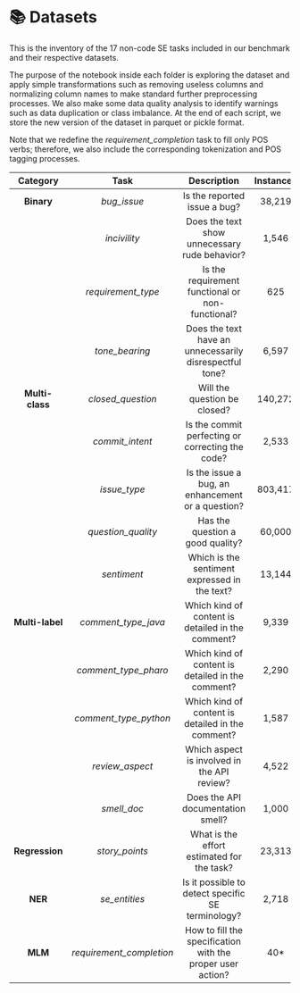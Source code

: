# :books: Datasets 

This is the inventory of the 17 non-code SE tasks included in our benchmark and their respective datasets.

The purpose of the notebook inside each folder is exploring the dataset and apply simple transformations such as removing useless columns and normalizing column names to make standard further preprocessing processes. We also make some data quality analysis to identify warnings such as data duplication or class imbalance. At the end of each script, we store the new version of the dataset in parquet or pickle format.

Note that we redefine the *requirement_completion* task to fill only POS verbs; therefore, we also include the corresponding tokenization and POS tagging processes.

|   **Category**  |         **Task**         |                       **Description**                      | **Instances** | **Targets** |
|:---------------:|:------------------------:|:----------------------------------------------------------:|:-------------:|:-----------:|
|    **Binary**   |        _bug_issue_       | Is the reported issue a bug?                               |     38,219    |      2      |
|                 |       _incivility_       | Does the text show unnecessary rude behavior?              |     1,546     |      2      |
|                 |    _requirement_type_    | Is the requirement functional or non-functional?           |      625      |      2      |
|                 |      _tone_bearing_      | Does the text have an unnecessarily disrespectful tone?    |     6,597     |      2      |
| **Multi-class** |     _closed_question_    | Will the question be closed?                               |    140,272    |      5      |
|                 |      _commit_intent_     | Is the commit perfecting or correcting the code?           |     2,533     |      3      |
|                 |       _issue_type_       | Is the issue a bug, an enhancement or a question?          |    803,417    |      3      |
|                 |    _question_quality_    | Has the question a good quality?                           |     60,000    |      3      |
|                 |        _sentiment_       | Which is the sentiment expressed in the text?              |     13,144    |      3      |
| **Multi-label** |    _comment_type_java_   | Which kind of content is detailed in the comment?          |     9,339     |      7      |
|                 |   _comment_type_pharo_   | Which kind of content is detailed in the comment?          |     2,290     |      7      |
|                 |   _comment_type_python_  | Which kind of content is detailed in the comment?          |     1,587     |      5      |
|                 |      _review_aspect_     | Which aspect is involved in the API review?                |     4,522     |      11     |
|                 |        _smell_doc_       | Does the API documentation smell?                          |     1,000     |      5      |
|  **Regression** |      _story_points_      | What is the effort estimated for the task?                 |     23,313    |    [1–96]   |
|     **NER**     |       _se_entities_      | Is it possible to detect specific SE terminology?          |     2,718     |      20     |
|     **MLM**     | _requirement_completion_ | How to fill the specification with the proper user action? |      40*      |      *      |
